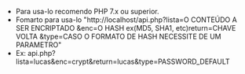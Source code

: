 * Para usa-lo recomendo PHP 7.x ou superior.
* Fomarto para usa-lo "http://localhost/api.php?lista=O CONTEÚDO A SER ENCRIPTADO &enc=O HASH ex(MD5, SHA1, etc)return=CHAVE VOLTA &type=CASO O FORMATO DE HASH NECESSITE DE UM PARAMETRO"
* Ex: api.php?lista=lucas&enc=crypt&return=lucas&type=PASSWORD_DEFAULT
